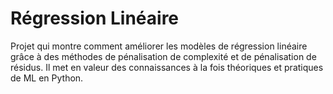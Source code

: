 # Régression Linéaire

Projet qui montre comment améliorer les modèles de régression linéaire grâce à des méthodes de pénalisation de complexité et de pénalisation de résidus.
Il met en valeur des connaissances à la fois théoriques et pratiques de ML en Python. 
